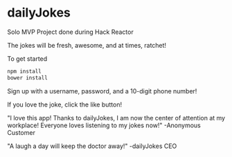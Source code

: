 # dailyJokes

Solo MVP Project done during Hack Reactor

The jokes will be fresh, awesome, and at times, ratchet!

To get started
```sh
npm install
bower install
```

Sign up with a username, password, and a 10-digit phone number!

If you love the joke, click the like button! 


"I love this app! Thanks to dailyJokes, I am now the center of attention at my workplace! Everyone loves listening to my jokes now!"  -Anonymous Customer

"A laugh a day will keep the doctor away!"  -dailyJokes CEO
